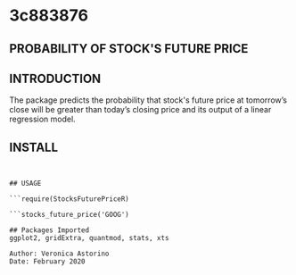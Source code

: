# 3c883876

## PROBABILITY OF STOCK'S FUTURE PRICE

## INTRODUCTION
The package predicts the probability that stock's future price at tomorrow’s close will be greater than today’s closing price and its output of a linear regression model.

## INSTALL

```devtools::install_github('unimi-dse/3c883876')


## USAGE

```require(StocksFuturePriceR)

```stocks_future_price('GOOG')

## Packages Imported
ggplot2, gridExtra, quantmod, stats, xts

Author: Veronica Astorino
Date: February 2020

